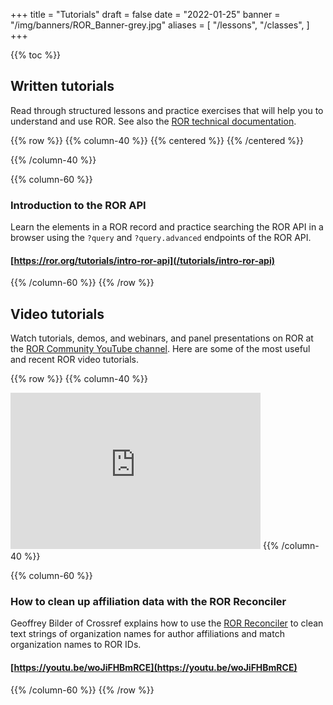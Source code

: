 +++
title = "Tutorials"
draft = false
date = "2022-01-25"
banner = "/img/banners/ROR_Banner-grey.jpg"
aliases = [
    "/lessons",
    "/classes",
]
+++

{{% toc %}}

## Written tutorials

Read through structured lessons and practice exercises that will help you to understand and use ROR. See also the [ROR technical documentation](https://ror.readme.io). 

{{% row %}}
{{% column-40 %}}
{{% centered %}}
<a href="/tutorials/intro-ror-api"><i class="fa-solid fa-faucet fa-7x"></i></a>
{{% /centered %}}

{{% /column-40 %}}

{{% column-60 %}}

### Introduction to the ROR API 
Learn the elements in a ROR record and practice searching the ROR API in a browser using the `?query` and `?query.advanced` endpoints of the ROR API. 

#### [https://ror.org/tutorials/intro-ror-api](/tutorials/intro-ror-api)

{{% /column-60 %}}
{{% /row %}}


## Video tutorials

Watch tutorials, demos, and webinars, and panel presentations on ROR at the [ROR Community YouTube channel](https://www.youtube.com/@researchorgs). Here are some of the most useful and recent ROR video tutorials.


{{% row %}}
{{% column-40 %}}
<iframe width="400" height="250" src="https://www.youtube.com/embed/woJiFHBmRCE" title="YouTube video player" frameborder="0" allow="accelerometer; autoplay; clipboard-write; encrypted-media; gyroscope; picture-in-picture; web-share" allowfullscreen></iframe>
{{% /column-40 %}}

{{% column-60 %}}

###  How to clean up affiliation data with the ROR Reconciler

Geoffrey Bilder of Crossref explains how to use the [ROR Reconciler](https://github.com/ror-community/ror-reconciler) to clean text strings of organization names for author affiliations and match organization names to ROR IDs. 
#### [https://youtu.be/woJiFHBmRCE](https://youtu.be/woJiFHBmRCE)
{{% /column-60 %}}
{{% /row %}}




